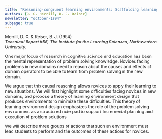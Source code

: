 ```yaml
---
title: "Reasoning-congruent learning environments: Scaffolding learning by doing in new domains"
authors: [D. C. Merrill, B. J. Reiser]
newsletter: "october-1994"
subpage: true
---
```


Merrill, D. C. & Reiser, B. J. (1994) \
*Technical Report #55, The Institute for the Learning Sciences, Northwestern University.*

One major focus of research in cognitive science and education has been the mental representation of problem solving knowledge. Novices facing problems in new domains need to reason about the causes and effects of domain operators to be able to learn from problem solving in the new domain.

We argue that this causal reasoning allows novices to apply their learning to new situations. We will first highlight some difficulties facing novices in new domains, and propose a theory of learning environment design that produces environments to minimize these difficulties. This theory of learning environment design emphasizes the role of the problem solving environment as a structured note pad to support incremental planning and execution of problem solutions.

We will describe three groups of actions that such an environment must lead students to perform and the outcomes of these actions for novices.
